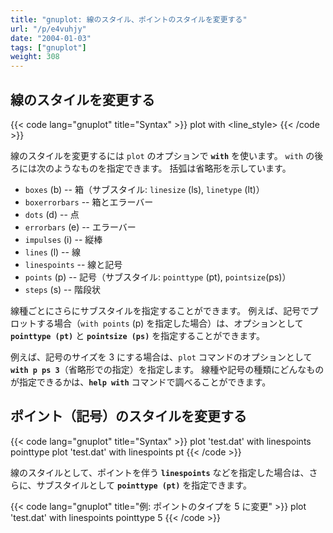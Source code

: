 ```yaml
---
title: "gnuplot: 線のスタイル、ポイントのスタイルを変更する"
url: "/p/e4vuhjy"
date: "2004-01-03"
tags: ["gnuplot"]
weight: 308
---
```


線のスタイルを変更する
----

{{< code lang="gnuplot" title="Syntax" >}}
plot <expression> with <line_style>
{{< /code >}}

線のスタイルを変更するには `plot` のオプションで **`with`** を使います。
`with` の後ろには次のようなものを指定できます。
括弧は省略形を示しています。

* `boxes` (b) -- 箱（サブスタイル: `linesize` (ls), `linetype` (lt)）
* `boxerrorbars` -- 箱とエラーバー
* `dots` (d) -- 点
* `errorbars` (e) -- エラーバー
* `impulses` (i) -- 縦棒
* `lines` (l) -- 線
* `linespoints` -- 線と記号
* `points` (p) -- 記号（サブスタイル: `pointtype` (pt), `pointsize`(ps)）
* `steps` (s) -- 階段状

線種ごとにさらにサブスタイルを指定することができます。
例えば、記号でプロットする場合（`with points` (p) を指定した場合）は、オプションとして **`pointtype (pt)`** と **`pointsize (ps)`** を指定することができます。

例えば、記号のサイズを 3 にする場合は、`plot` コマンドのオプションとして **`with p ps 3`**（省略形での指定）を指定します。
線種や記号の種類にどんなものが指定できるかは、**`help with`** コマンドで調べることができます。


ポイント（記号）のスタイルを変更する
----

{{< code lang="gnuplot" title="Syntax" >}}
plot 'test.dat' with linespoints pointtype <pointType>
plot 'test.dat' with linespoints pt <pointType>
{{< /code >}}

線のスタイルとして、ポイントを伴う **`linespoints`** などを指定した場合は、さらに、サブスタイルとして **`pointtype (pt)`** を指定できます。

{{< code lang="gnuplot" title="例: ポイントのタイプを 5 に変更" >}}
plot 'test.dat' with linespoints pointtype 5
{{< /code >}}

